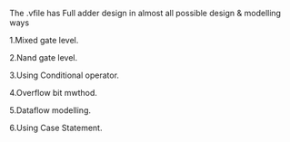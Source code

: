 The .vfile has Full adder design in almost all possible design & modelling ways

1.Mixed gate level.

2.Nand gate level.

3.Using Conditional operator.

4.Overflow bit mwthod.

5.Dataflow modelling.

6.Using Case Statement.

